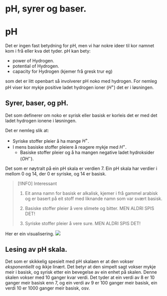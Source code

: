 # pH, syrer og baser.



# pH
Det er ingen fast betydning for pH, men vi har nokre ideer til kor namnet kom i frå eller kva det tyder.
pH kan bety:
* power of Hydrogen.
* potential of Hydrogen.
* capacity for Hydrogen (kjemer frå gresk trur eg)

som det er litt openbart så involverer pH noko med hydrogen.
For nemleg pH viser kor mykje positive ladet hydrogen ioner ($H^+$) det er i løsningen.

## Syrer, baser, og pH.

Det som definerer om noko er syrisk eller basisk er korleis det er med det ladet hydrogen ionene i løsningen.

Det er nemleg slik at:
* Syriske stoffer pleier å ha mange $H^+$.
* I mens basiske stoffer pleiere å reagere mykje med $H^+$.
	* Basiske stoffer pleier og å ha mangen negative ladet hydroksider ($OH^-$). 

Det som er nøytralt på ein pH skala er verdien 7. Ein pH skala har verdier i mellom 0 og 14, der 0 er syriske, og 14 er basisk.

>[!INFO] Interessant
>1. Eit anna namn for basisk er alkalisk, kjemer i frå gammel arabisk og er basert på eit stoff med liknande namn som var svært basisk.
>
>2. Basiske stoffer pleier å vere slimete og bitter. MEN ALDRI SPIS DET!
>
>3. Syriske stoffer pleier å vere sure. MEN ALDRI SPIS DET!


Her er ein visualisering.
![](https://naturalbiohealth.com/wp-content/uploads/2020/08/pH-Scale-scaled.jpeg)



## Lesing av pH skala.


Det som er skikkelig spesielt med pH skalaen er at den vokser *eksponentiellt* og ikkje linært. Det betyr at den simpelt sagt vokser mykje meir i basisk, og syrisk etter ein bevegelse av ein enhet på skalen. Denne skalen vokser med 10 ganger kvar verdi.
Det tyder at ein verdi av 8 er 10 ganger meir basisk enn 7, og ein verdi av 9 er 100 ganger meir basisk, ein verdi 10 er 1000 ganger meir basisk, osv. 


